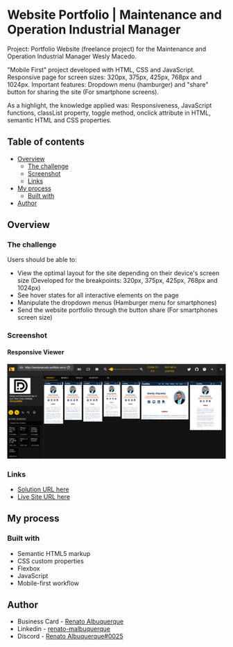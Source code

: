 # Website Portfolio | Maintenance and Operation Industrial Manager

Project: Portfolio Website (freelance project) for the Maintenance and Operation Industrial Manager Wesly Macedo.
 
"Mobile First" project developed with HTML, CSS and JavaScript. Responsive page for screen sizes: 320px, 375px, 425px, 768px and 1024px. Important features: Dropdown menu (hamburger) and "share" button for sharing the site (For smartphone screens).
 
As a highlight, the knowledge applied was: Responsiveness, JavaScript functions, classList property, toggle method, onclick attribute in HTML, semantic HTML and CSS properties. 

## Table of contents

- [Overview](#overview)
  - [The challenge](#the-challenge)
  - [Screenshot](#screenshot)
  - [Links](#links)
- [My process](#my-process)
  - [Built with](#built-with)
- [Author](#author)

## Overview

### The challenge

Users should be able to:

- View the optimal layout for the site depending on their device's screen size (Developed for the breakpoints: 320px, 375px, 425px, 768px and 1024px)
- See hover states for all interactive elements on the page
- Manipulate the dropdown menus (Hamburger menu for smartphones)
- Send the website portfolio through the button share (For smartphones screen size)

### Screenshot

#### Responsive Viewer
![screenshot](files/screencapture-viewer-allscreens.png)

### Links

- [Solution URL here](https://github.com/renato-albuquerque/wm-portfolio)
- [Live Site URL here](https://weslymacedo-portfolio.vercel.app/)

## My process

### Built with

- Semantic HTML5 markup
- CSS custom properties
- Flexbox
- JavaScript
- Mobile-first workflow

## Author

- Business Card - [Renato Albuquerque](https://rma-contacts.vercel.app/)
- Linkedin - [renato-malbuquerque](https://www.linkedin.com/in/renato-malbuquerque/)
- Discord - [Renato Albuquerque#0025](https://discordapp.com/users/992621595547938837)